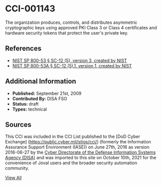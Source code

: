# CCI-001143

The organization produces, controls, and distributes asymmetric cryptographic keys using approved PKI Class 3 or Class 4 certificates and hardware security tokens that protect the user's private key.

## References ##

* [NIST SP 800-53 § SC-12 (5), version 3, created by NIST](http://csrc.nist.gov/publications/PubsSPs.html)
* [NIST SP 800-53A § SC-12 (5).1, version 1, created by NIST](http://csrc.nist.gov/publications/PubsSPs.html)


## Additional Information ##

* **Published:** September 21st, 2009
* **Contributed By:** DISA FSO
* **Status:** draft
* **Types:** technical

## Sources ##

This CCI was included in the CCI List published to the [DoD Cyber Exchange]
(https://public.cyber.mil/stigs/cci/) (formerly the Information Assurance Support Environment
(IASE)) on June 27th, 2016 as version 2016-06-27 by the [Cyber Directorate of the Defense 
Information Systems Agency (DISA)](https://public.cyber.mil/about-cyber/) and was imported to 
this site on October 10th, 2021 for the convenience of Joval users and the broader security automation community.

[View All](../README.md)
